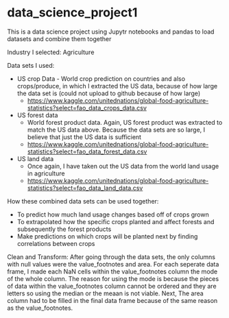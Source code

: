 # data_science_project1
This is a data science project using Jupytr notebooks and pandas to load datasets and combine them together

Industry I selected: Agriculture

Data sets I used: 
- US crop Data
		- World crop prediction on countries and also crops/produce, in which I extracted the US data, because of how large the data set is (could not upload to github because of how large)
    - https://www.kaggle.com/unitednations/global-food-agriculture-statistics?select=fao_data_crops_data.csv
- US forest data
	- World forest product data. Again, US forest product was extracted to match the US data above. Because the data sets are so large, I believe that just the US data is sufficient 
  - https://www.kaggle.com/unitednations/global-food-agriculture-statistics?select=fao_data_forest_data.csv
- US land data
	- Once again, I have taken out the US data from the world land usage in agriculture
  - https://www.kaggle.com/unitednations/global-food-agriculture-statistics?select=fao_data_land_data.csv

How these combined data sets can be used together:
- To predict how much land usage changes based off of crops grown 
- To extrapolated how the specific crops planted and affect forests and subsequently the forest products
- Make predictions on which crops will be planted next by finding correlations between crops

Clean and Transform:
After going through the data sets, the only columns with null values were the value_footnotes and area. For each seperate data frame, I made each NaN cells within the value_footnotes column the mode of the whole column. The reason for using the mode is because the pieces of data within the value_footnotes column cannot be ordered and they are letters so using the median or the meaan is not viable. Next, The area column had to be filled in the final data frame because of the same reason as the value_footnotes. 
